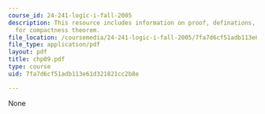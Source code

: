 ```yaml
---
course_id: 24-241-logic-i-fall-2005
description: This resource includes information on proof, definations, and lemmas
  for compactness theorem.
file_location: /coursemedia/24-241-logic-i-fall-2005/7fa7d6cf51adb113e61d321821cc2b8e_chp09.pdf
file_type: application/pdf
layout: pdf
title: chp09.pdf
type: course
uid: 7fa7d6cf51adb113e61d321821cc2b8e

---
```

None